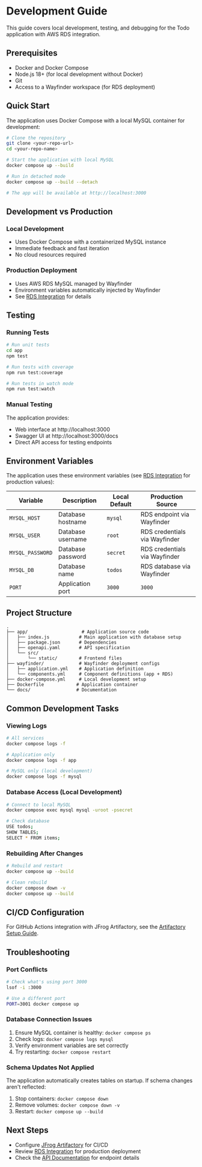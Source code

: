 # Development Guide

This guide covers local development, testing, and debugging for the Todo application with AWS RDS integration.

## Prerequisites

- Docker and Docker Compose
- Node.js 18+ (for local development without Docker)
- Git
- Access to a Wayfinder workspace (for RDS deployment)

## Quick Start

The application uses Docker Compose with a local MySQL container for development:

```bash
# Clone the repository
git clone <your-repo-url>
cd <your-repo-name>

# Start the application with local MySQL
docker compose up --build

# Run in detached mode
docker compose up --build --detach

# The app will be available at http://localhost:3000
```

## Development vs Production

### Local Development
- Uses Docker Compose with a containerized MySQL instance
- Immediate feedback and fast iteration
- No cloud resources required

### Production Deployment
- Uses AWS RDS MySQL managed by Wayfinder
- Environment variables automatically injected by Wayfinder
- See [RDS Integration](rds-integration.md) for details

## Testing

### Running Tests

```bash
# Run unit tests
cd app
npm test

# Run tests with coverage
npm run test:coverage

# Run tests in watch mode
npm run test:watch
```

### Manual Testing

The application provides:
- Web interface at http://localhost:3000
- Swagger UI at http://localhost:3000/docs
- Direct API access for testing endpoints

## Environment Variables

The application uses these environment variables (see [RDS Integration](rds-integration.md) for production values):

| Variable | Description | Local Default | Production Source |
|----------|-------------|---------------|-------------------|
| `MYSQL_HOST` | Database hostname | `mysql` | RDS endpoint via Wayfinder |
| `MYSQL_USER` | Database username | `root` | RDS credentials via Wayfinder |
| `MYSQL_PASSWORD` | Database password | `secret` | RDS credentials via Wayfinder |
| `MYSQL_DB` | Database name | `todos` | RDS database via Wayfinder |
| `PORT` | Application port | `3000` | `3000` |

## Project Structure

```
.
├── app/                    # Application source code
│   ├── index.js           # Main application with database setup
│   ├── package.json       # Dependencies
│   ├── openapi.yaml       # API specification
│   └── src/
│       └── static/        # Frontend files
├── wayfinder/             # Wayfinder deployment configs
│   ├── application.yml    # Application definition
│   └── components.yml     # Component definitions (app + RDS)
├── docker-compose.yml     # Local development setup
├── Dockerfile            # Application container
└── docs/                 # Documentation
```

## Common Development Tasks

### Viewing Logs

```bash
# All services
docker compose logs -f

# Application only
docker compose logs -f app

# MySQL only (local development)
docker compose logs -f mysql
```

### Database Access (Local Development)

```bash
# Connect to local MySQL
docker compose exec mysql mysql -uroot -psecret

# Check database
USE todos;
SHOW TABLES;
SELECT * FROM items;
```

### Rebuilding After Changes

```bash
# Rebuild and restart
docker compose up --build

# Clean rebuild
docker compose down -v
docker compose up --build
```

## CI/CD Configuration

For GitHub Actions integration with JFrog Artifactory, see the [Artifactory Setup Guide](artifactory-setup.md).

## Troubleshooting

### Port Conflicts
```bash
# Check what's using port 3000
lsof -i :3000

# Use a different port
PORT=3001 docker compose up
```

### Database Connection Issues
1. Ensure MySQL container is healthy: `docker compose ps`
2. Check logs: `docker compose logs mysql`
3. Verify environment variables are set correctly
4. Try restarting: `docker compose restart`

### Schema Updates Not Applied
The application automatically creates tables on startup. If schema changes aren't reflected:
1. Stop containers: `docker compose down`
2. Remove volumes: `docker compose down -v`
3. Restart: `docker compose up --build`

## Next Steps

- Configure [JFrog Artifactory](artifactory-setup.md) for CI/CD
- Review [RDS Integration](rds-integration.md) for production deployment
- Check the [API Documentation](../app/openapi.yaml) for endpoint details